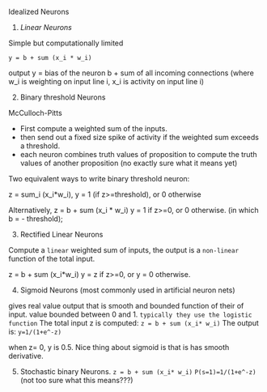 Idealized Neurons

1. *Linear Neurons*

Simple but computationally limited

```
y = b + sum (x_i * w_i)
```
output y =  bias of the neuron b + sum of all incoming connections (where w_i is weighting on input line i, x_i is activity on input line i)

2. Binary threshold Neurons

McCulloch-Pitts
* First compute a weighted sum of the inputs.
* then send out a fixed size spike of activity if the weighted sum exceeds a threshold.
* each neuron combines truth values of proposition to compute the truth values of another proposition (no exactly sure what it means yet)

Two equivalent ways to write binary threshold neuron:

z = sum_i (x_i*w_i),
y = 1 (if z>=threshold), or 0 otherwise

Alternatively,
z = b + sum (x_i * w_i)
y = 1 if z>=0, or 0 otherwise. (in which b = - threshold);

3. Rectified Linear Neurons

Compute a `linear` weighted sum of inputs, the output is a `non-linear` function of the total input.

z = b + sum (x_i*w_i)
y = z if z>=0, or y = 0 otherwise.


4. Sigmoid Neurons (most commonly used in artificial neuron nets)

gives real value output that is smooth and bounded function of their of input.
value bounded between 0 and 1.
`typically they use the logistic function`
The total input z is computed:
  ```z = b + sum (x_i* w_i)```
The output is:
```y=1/(1+e^-z)```

when z= 0, y is 0.5.
Nice thing about sigmoid is that is has smooth derivative.

5. Stochastic binary Neurons.
```z = b + sum (x_i* w_i)```
```P(s=1)=1/(1+e^-z)``` (not too sure what this means???)
